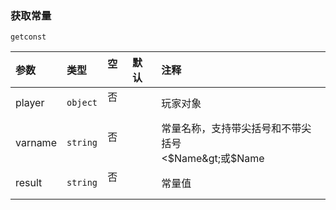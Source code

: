 ### 获取常量
`getconst`

| 参数    | 类型     | 空   | 默认 | 注释                                                 |
| :------ | :------- | :--- | :--- | :--------------------------------------------------- |
| player  | `object` | 否   |      | 玩家对象                                             |
| varname | `string` | 否   |      | 常量名称，支持带尖括号和不带尖括号<br />&lt;$Name&gt;或$Name |
| result  | `string` | 否   |      | 常量值                                               |

